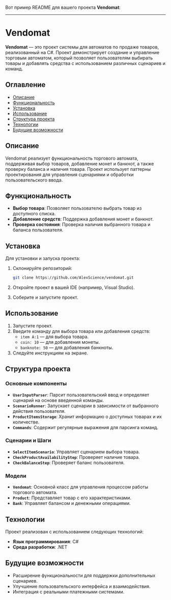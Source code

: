 Вот пример README для вашего проекта **Vendomat**:

---

# Vendomat

**Vendomat** — это проект системы для автоматов по продаже товаров, реализованный на C#. Проект демонстрирует создание и управление торговым автоматом, который позволяет пользователям выбирать товары и добавлять средства с использованием различных сценариев и команд.

## Оглавление
- [Описание](#описание)
- [Функциональность](#функциональность)
- [Установка](#установка)
- [Использование](#использование)
- [Структура проекта](#структура-проекта)
- [Технологии](#технологии)
- [Будущие возможности](#будущие-возможности)

## Описание
Vendomat реализует функциональность торгового автомата, поддерживая выбор товаров, добавление монет и банкнот, а также проверку баланса и наличия товара. Проект использует паттерны проектирования для управления сценариями и обработки пользовательского ввода.

## Функциональность
- **Выбор товара**: Позволяет пользователю выбрать товар из доступного списка.
- **Добавление средств**: Поддержка добавления монет и банкнот.
- **Проверка состояния**: Проверка наличия выбранного товара и баланса пользователя.

## Установка
Для установки и запуска проекта:

1. Склонируйте репозиторий:
    ```bash
    git clone https://github.com/AlexScience/vendomat.git
    ```

2. Откройте проект в вашей IDE (например, Visual Studio).

3. Соберите и запустите проект.

## Использование
1. Запустите проект.
2. Введите команду для выбора товара или добавления средств:
   - `item A:1` — для выбора товара.
   - `coin: 10` — для добавления монеты.
   - `banknote: 50` — для добавления банкноты.
3. Следуйте инструкциям на экране.

## Структура проекта

### Основные компоненты

- **`UserInputParser`**: Парсит пользовательский ввод и определяет сценарий на основе введенной команды.
- **`ScenarioRunner`**: Запускает сценарии в зависимости от выбранного действия пользователя.
- **`ProductItemsStorage`**: Хранит информацию о доступных товарах и их количестве.
- **`Commands`**: Содержит регулярные выражения для парсинга команд.

### Сценарии и Шаги

- **`SelectItemScenario`**: Управляет сценарием выбора товара.
- **`CheckProductAvailabilityStep`**: Проверяет наличие товара.
- **`CheckBalanceStep`**: Проверяет баланс пользователя.

### Модели

- **`Vendomat`**: Основной класс для управления процессом работы торгового автомата.
- **`Product`**: Представляет товар с его характеристиками.
- **`Bank`**: Управляет балансом и денежными операциями.

## Технологии
Проект реализован с использованием следующих технологий:
- **Язык программирования**: C#
- **Среда разработки**: .NET

## Будущие возможности
- Расширение функциональности для поддержки дополнительных сценариев.
- Улучшение пользовательского интерфейса и взаимодействия.
- Интеграция с реальными платежными системами.
